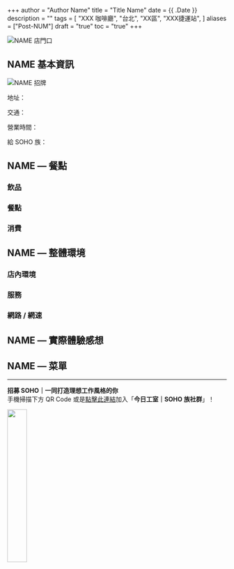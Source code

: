+++
author = "Author Name"
title = "Title Name"
date = {{ .Date }}
description = ""
tags = [
    "XXX 咖啡廳",
    "台北",
    "XX區",
    "XXX捷運站",
]
aliases = ["Post-NUM"]
draft = "true"
toc = "true"
+++

<img src="1.jpg" alt="NAME 店門口" lazyload />

## NAME 基本資訊

<img src="2.jpg" alt="NAME 招牌" lazyload />

地址：

交通：

營業時間：

給 SOHO 族：

## NAME — 餐點

### 飲品

### 餐點

### 消費

## NAME — 整體環境

### 店內環境

### 服務

### 網路 / 網速

## NAME — 實際體驗感想

## NAME — 菜單

---

**招募 SOHO｜一同打造理想工作風格的你**\
手機掃描下方 QR Code 或是[點擊此連結](https://line.me/ti/g2/p81-vzP_GOANlifYsaK9fzFkCfunayNiXmCiWQ?utm_source=invitation&utm_medium=link_copy&utm_campaign=default)加入「**今日工室｜SOHO 族社群**」！

<img src="line.png" width="30%" >